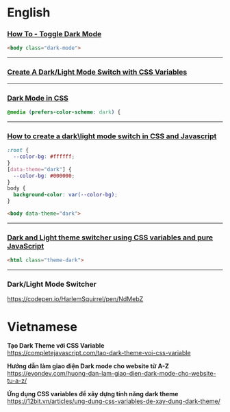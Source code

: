# English

### [How To - Toggle Dark Mode](https://www.w3schools.com/howto/howto_js_toggle_dark_mode.asp)
```html
<body class="dark-mode">
```

-----
### [Create A Dark/Light Mode Switch with CSS Variables](https://dev.to/ananyaneogi/create-a-dark-light-mode-switch-with-css-variables-34l8)

-----
### [Dark Mode in CSS](https://css-tricks.com/dark-modes-with-css/)
```css
@media (prefers-color-scheme: dark) {
```

-----
### [How to create a dark\light mode switch in CSS and Javascript](https://codyhouse.co/blog/post/dark-light-switch-css-javascript)
```css
:root {
  --color-bg: #ffffff;
}
[data-theme="dark"] {
  --color-bg: #000000;
}
body {
  background-color: var(--color-bg);
}
```
```html
<body data-theme="dark">
```

-----
### [Dark and Light theme switcher using CSS variables and pure JavaScript](https://medium.com/@haxzie/dark-and-light-theme-switcher-using-css-variables-and-pure-javascript-zocada-dd0059d72fa2)
```html
<html class="theme-dark">
```

-----
### Dark/Light Mode Switcher
https://codepen.io/HarlemSquirrel/pen/NdMebZ


# Vietnamese
**Tạo Dark Theme với CSS Variable**  
https://completejavascript.com/tao-dark-theme-voi-css-variable

**Hướng dẫn làm giao diện Dark mode cho website từ A-Z**  
https://evondev.com/huong-dan-lam-giao-dien-dark-mode-cho-website-tu-a-z/

**Ứng dụng CSS variables để xây dựng tính năng dark theme**  
https://12bit.vn/articles/ung-dung-css-variables-de-xay-dung-dark-theme/
